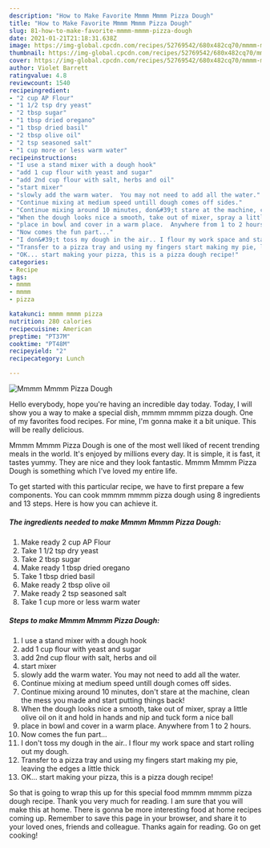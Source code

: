```yaml
---
description: "How to Make Favorite Mmmm Mmmm Pizza Dough"
title: "How to Make Favorite Mmmm Mmmm Pizza Dough"
slug: 81-how-to-make-favorite-mmmm-mmmm-pizza-dough
date: 2021-01-21T21:18:31.638Z
image: https://img-global.cpcdn.com/recipes/52769542/680x482cq70/mmmm-mmmm-pizza-dough-recipe-main-photo.jpg
thumbnail: https://img-global.cpcdn.com/recipes/52769542/680x482cq70/mmmm-mmmm-pizza-dough-recipe-main-photo.jpg
cover: https://img-global.cpcdn.com/recipes/52769542/680x482cq70/mmmm-mmmm-pizza-dough-recipe-main-photo.jpg
author: Violet Barrett
ratingvalue: 4.8
reviewcount: 1540
recipeingredient:
- "2 cup AP Flour"
- "1 1/2 tsp dry yeast"
- "2 tbsp sugar"
- "1 tbsp dried oregano"
- "1 tbsp dried basil"
- "2 tbsp olive oil"
- "2 tsp seasoned salt"
- "1 cup more or less warm water"
recipeinstructions:
- "I use a stand mixer with a dough hook"
- "add 1 cup flour with yeast and sugar"
- "add 2nd cup flour with salt, herbs and oil"
- "start mixer"
- "slowly add the warm water.  You may not need to add all the water."
- "Continue mixing at medium speed untill dough comes off sides."
- "Continue mixing around 10 minutes, don&#39;t stare at the machine, clean the mess you made and start putting things back!"
- "When the dough looks nice a smooth, take out of mixer, spray a little olive oil on it and hold in hands and nip and tuck form a nice ball"
- "place in bowl and cover in a warm place.  Anywhere from 1 to 2 hours."
- "Now comes the fun part..."
- "I don&#39;t toss my dough in the air.. I flour my work space and start rolling out my dough."
- "Transfer to a pizza tray and using my fingers start making my pie, leaving the edges a little thick"
- "OK... start making your pizza, this is a pizza dough recipe!"
categories:
- Recipe
tags:
- mmmm
- mmmm
- pizza

katakunci: mmmm mmmm pizza 
nutrition: 280 calories
recipecuisine: American
preptime: "PT37M"
cooktime: "PT48M"
recipeyield: "2"
recipecategory: Lunch

---
```



![Mmmm Mmmm Pizza Dough](https://img-global.cpcdn.com/recipes/52769542/680x482cq70/mmmm-mmmm-pizza-dough-recipe-main-photo.jpg)

Hello everybody, hope you're having an incredible day today. Today, I will show you a way to make a special dish, mmmm mmmm pizza dough. One of my favorites food recipes. For mine, I'm gonna make it a bit unique. This will be really delicious.

Mmmm Mmmm Pizza Dough is one of the most well liked of recent trending meals in the world. It's enjoyed by millions every day. It is simple, it is fast, it tastes yummy. They are nice and they look fantastic. Mmmm Mmmm Pizza Dough is something which I've loved my entire life.




To get started with this particular recipe, we have to first prepare a few components. You can cook mmmm mmmm pizza dough using 8 ingredients and 13 steps. Here is how you can achieve it.

<!--inarticleads1-->

##### The ingredients needed to make Mmmm Mmmm Pizza Dough:

1. Make ready 2 cup AP Flour
1. Take 1 1/2 tsp dry yeast
1. Take 2 tbsp sugar
1. Make ready 1 tbsp dried oregano
1. Take 1 tbsp dried basil
1. Make ready 2 tbsp olive oil
1. Make ready 2 tsp seasoned salt
1. Take 1 cup more or less warm water




<!--inarticleads2-->

##### Steps to make Mmmm Mmmm Pizza Dough:

1. I use a stand mixer with a dough hook
1. add 1 cup flour with yeast and sugar
1. add 2nd cup flour with salt, herbs and oil
1. start mixer
1. slowly add the warm water.  You may not need to add all the water.
1. Continue mixing at medium speed untill dough comes off sides.
1. Continue mixing around 10 minutes, don&#39;t stare at the machine, clean the mess you made and start putting things back!
1. When the dough looks nice a smooth, take out of mixer, spray a little olive oil on it and hold in hands and nip and tuck form a nice ball
1. place in bowl and cover in a warm place.  Anywhere from 1 to 2 hours.
1. Now comes the fun part...
1. I don&#39;t toss my dough in the air.. I flour my work space and start rolling out my dough.
1. Transfer to a pizza tray and using my fingers start making my pie, leaving the edges a little thick
1. OK... start making your pizza, this is a pizza dough recipe!




So that is going to wrap this up for this special food mmmm mmmm pizza dough recipe. Thank you very much for reading. I am sure that you will make this at home. There is gonna be more interesting food at home recipes coming up. Remember to save this page in your browser, and share it to your loved ones, friends and colleague. Thanks again for reading. Go on get cooking!

